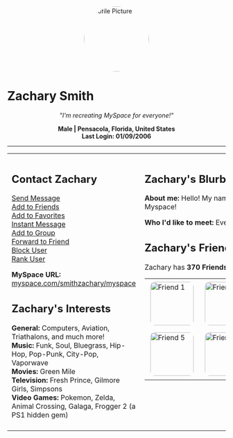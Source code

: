 <!-- Profile Picture -->


<img src="https://github.com/user-attachments/assets/dbb6f6be-5285-48ee-a892-04d2097cb276" alt="Profile Picture" width="150" style="border-radius: 50%; display: block; margin: 0 auto;">



# Zachary Smith
<p align="center"><i>"I'm recreating MySpace for everyone!"</i></p>

<p align="center">
<strong>Male | Pensacola, Florida, United States</strong><br>
<strong>Last Login: 01/09/2006</strong>
</p>

---

<div align="center">
<table>
<tr>
<td style="vertical-align: top; width: 40%; padding: 10px;">
<h2>Contact Zachary</h2>
<ul style="list-style-type: none; padding: 0;">
<li><a href="mailto:zachary.6.smith@gmail.com">Send Message</a></li>
<li><a href="https://github.com/smithzachary">Add to Friends</a></li>
<li><a href="#">Add to Favorites</a></li>
<li><a href="https://github.com/smithzachary">Instant Message</a></li>
<li><a href="#">Add to Group</a></li>
<li><a href="https://github.com/smithzachary">Forward to Friend</a></li>
<li><a href="#">Block User</a></li>
<li><a href="#">Rank User</a></li>
</ul>
<p><strong>MySpace URL:</strong> <a href="https://github.com/SmithZachary">myspace.com/smithzachary/myspace</a></p>

<h2>Zachary's Interests</h2>
<ul style="list-style-type: none; padding: 0;">
<li><strong>General:</strong> Computers, Aviation, Triathalons, and much more!</li>
<li><strong>Music:</strong> Funk, Soul, Bluegrass, Hip-Hop, Pop-Punk, City-Pop, Vaporwave</li>
<li><strong>Movies:</strong> Green Mile</li>
<li><strong>Television:</strong> Fresh Prince, Gilmore Girls, Simpsons</li>
<li><strong>Video Games:</strong> Pokemon, Zelda, Animal Crossing, Galaga, Frogger 2 (a PS1 hidden gem)</li>
</ul>
</td>

<td style="vertical-align: top; width: 60%; padding: 10px;">
<h2>Zachary's Blurbs</h2>
<p><strong>About me:</strong>  
Hello! My name is Zachary Smith and this is my Myspace!</p>

<p><strong>Who I'd like to meet:</strong>  
Everyone on Myspace!</p>

<h2>Zachary's Friend Space</h2>
<p>Zachary has <strong>370 Friends</strong>.</p>
<table>
<tr>
<td><img src="friend1.jpg" alt="Friend 1" width="100" style="border-radius: 10px; margin: 5px;"></td>
<td><img src="friend2.jpg" alt="Friend 2" width="100" style="border-radius: 10px; margin: 5px;"></td>
<td><img src="friend3.jpg" alt="Friend 3" width="100" style="border-radius: 10px; margin: 5px;"></td>
<td><img src="friend4.jpg" alt="Friend 4" width="100" style="border-radius: 10px; margin: 5px;"></td>
</tr>
<tr>
<td><img src="friend5.jpg" alt="Friend 5" width="100" style="border-radius: 10px; margin: 5px;"></td>
<td><img src="friend6.jpg" alt="Friend 6" width="100" style="border-radius: 10px; margin: 5px;"></td>
<td><img src="friend7.jpg" alt="Friend 7" width="100" style="border-radius: 10px; margin: 5px;"></td>
<td><img src="friend8.jpg" alt="Friend 8" width="100" style="border-radius: 10px; margin: 5px;"></td>
</tr>
</table>
</td>
</tr>
</table>
</div>

<!--
old code below here

<div align="center">
<img width="60%" height = "250px" src="https://res.cloudinary.com/spacemuletech/image/upload/v1637297176/Ghetto-Blaster-1-770x481_a2cw9u.jpg" alt="cover" />
</div>

<h1> Hello Fellow < Developers/ >! <img src = "https://raw.githubusercontent.com/MartinHeinz/MartinHeinz/master/wave.gif" width = 50px> </h1>
<p align='center'>

![visitors](https://visitor-badge.glitch.me/badge?page_id=SmithZachary.SmithZachary)

</p>
<div size='20px'> Hi! My name is Zachary Smith. Thank You for taking the time to view my GitHub Profile :smile: 
</div>

<h2> About Me <img src = "https://media0.giphy.com/media/KDDpcKigbfFpnejZs6/giphy.gif?cid=ecf05e47oy6f4zjs8g1qoiystc56cu7r9tb8a1fe76e05oty&rid=giphy.gif" width = 100px></h2>

<img width="55%" align="right" alt="Github" src="https://raw.githubusercontent.com/onimur/.github/master/.resources/git-header.svg" />


- 🔭 I’m currently working on (In Flutter & Swift)
- The Gym Company
- Loop Messenger
- Flutter/2D Games

- 🌱 I’m currently learning Flutter, Dart, Provider,  Swift, SwiftUI, CoreData, Realm, SQLite, API Integration, Networking, IAP, AR, Machine Learning


- 👯 I’m looking to collaborate on  

- 💬 Talk to me about Swift, Flutter, Freelance Opportunities, Teaching, Mentoring 

<h2> Skills <img src = "https://media2.giphy.com/media/QssGEmpkyEOhBCb7e1/giphy.gif?cid=ecf05e47a0n3gi1bfqntqmob8g9aid1oyj2wr3ds3mg700bl&rid=giphy.gif" width = 32px> </h2>
<a href= https://github.com/SmithZachary?tab=repositories&q=&type=&language=swift&sort= > <img width ='32px' src ='https://raw.githubusercontent.com/rahulbanerjee26/githubAboutMeGenerator/main/icons/swift.svg'> </a>
<a href= https://github.com/SmithZachary?tab=repositories&q=&type=&language=flutter&sort= > <img width ='32px' src ='https://raw.githubusercontent.com/rahulbanerjee26/githubAboutMeGenerator/main/icons/flutter.svg'> </a>
<a href= https://github.com/SmithZachary?tab=repositories&q=&type=&language=dart&sort= > <img width ='32px' src ='https://raw.githubusercontent.com/rahulbanerjee26/githubAboutMeGenerator/main/icons/dart.svg'> </a>
<a href= https://github.com/SmithZachary?tab=repositories&q=&type=&language=google&sort= > <img width ='32px' src ='https://raw.githubusercontent.com/rahulbanerjee26/githubAboutMeGenerator/main/icons/google.svg'> </a>
<a href= https://github.com/SmithZachary?tab=repositories&q=&type=&language=html&sort= > <img width ='32px' src ='https://raw.githubusercontent.com/rahulbanerjee26/githubAboutMeGenerator/main/icons/html.svg'> </a>
<a href= https://github.com/SmithZachary?tab=repositories&q=&type=&language=css&sort= > <img width ='32px' src ='https://raw.githubusercontent.com/rahulbanerjee26/githubAboutMeGenerator/main/icons/css.svg'> </a>
<a href= https://github.com/SmithZachary?tab=repositories&q=&type=&language=javascript&sort= > <img width ='32px' src ='https://raw.githubusercontent.com/rahulbanerjee26/githubAboutMeGenerator/main/icons/javascript.svg'> </a>
<a href= https://github.com/SmithZachary?tab=repositories&q=&type=&language=firebase&sort= > <img width ='32px' src ='https://raw.githubusercontent.com/rahulbanerjee26/githubAboutMeGenerator/main/icons/firebase.svg'> </a>
<a href= https://github.com/SmithZachary?tab=repositories&q=&type=&language=realm&sort= > <img width ='32px' src ='https://raw.githubusercontent.com/rahulbanerjee26/githubAboutMeGenerator/main/icons/realm.svg'> </a>


<h2> Connect with me <img src='https://raw.githubusercontent.com/ShahriarShafin/ShahriarShafin/main/Assets/handshake.gif' width="100px"> </h2>
<a href = 'https://www.linkedin.com/in/https://www.linkedin.com/in/zachary-smith-b5a0a8219/'> <img width = '32px' align= 'center' src="https://raw.githubusercontent.com/rahulbanerjee26/githubAboutMeGenerator/main/icons/linked-in-alt.svg"/></a> 
<a href = 'https://www.twitter.com/https://twitter.com/spacemulecode'> <img width = '32px' align= 'center' src="https://raw.githubusercontent.com/rahulbanerjee26/githubAboutMeGenerator/main/icons/twitter.svg"/></a> 
<a href = 'https://spacemulecode.com'> <img width = '32px' align= 'center' src="https://raw.githubusercontent.com/rahulbanerjee26/githubAboutMeGenerator/main/icons/medium.svg"/></a> 
<a href = 'https://instagram.com/spacemulecode'> <img width = '32px' align= 'center' src="https://raw.githubusercontent.com/rahulbanerjee26/githubAboutMeGenerator/main/icons/portfolio.png"/></a> 
<a href = 'https://www.github.com/SmithZachary'> <img width = '32px' align= 'center' src="https://raw.githubusercontent.com/rahulbanerjee26/githubAboutMeGenerator/main/icons/github.svg"/></a> 



</a>
<br>


<!-- ![Zach's GitHub stats](https://github-readme-stats.vercel.app/api?username=smithzachary&show_icons=true&theme=radical)

[![Top Langs](https://github-readme-stats.vercel.app/api/top-langs/?username=smithzachary&layout=compact)](https://github.com/anuraghazra/github-readme-stats)
<h2> My GitHub Stats <img src='https://media1.giphy.com/media/du3J3cXyzhj75IOgvA/giphy.gif?cid=ecf05e47x2g034i9pzwtzzsd3xgg2w9nr94t4tflbbgo3008&rid=giphy.gif' width='32px'> </h2>
 -->
<!-- <h2> Some Programming Humor for you <img align ='center' src='https://media2.giphy.com/media/UQDSBzfyiBKvgFcSTw/giphy.gif?cid=ecf05e47p3cd513axbek3f56ti3jzizq8hincw20jauyyfyw&rid=giphy.gif' width = '32px'></h2>

![Jokes Card](https://readme-jokes.vercel.app/api?theme=default)


<br>
<footer align='center'>README made with help of <a href='https://github.com/rahulbanerjee26/githubProfileReadmeGenerator'>githubProfileReadmeGenerator</a> </footer>

-->

